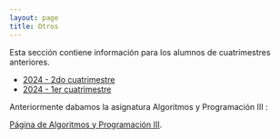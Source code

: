 ```yaml
---
layout: page
title: Otros
---
```


Esta sección contiene información para los alumnos de cuatrimestres anteriores.

- [2024 - 2do cuatrimestre](cuatrimestres-anteriores/2024-2c/)
- [2024 - 1er cuatrimestre](cuatrimestres-anteriores/2024-1c/)



Anteriormente dabamos la asignatura Algoritmos y Programación III :

[Página de Algoritmos y Programación III](https://algoritmos-iii.github.io/).